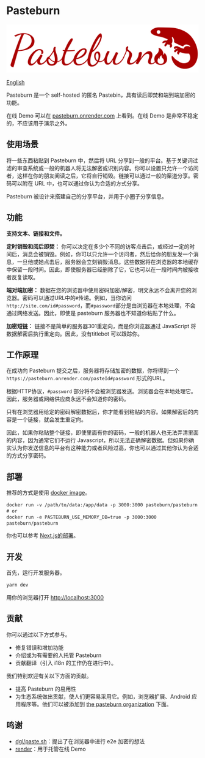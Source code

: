 # Pasteburn

![salamander](../public/salamander.png)

[English](../README.md)

Pasteburn 是一个 self-hosted 的匿名 Pastebin，具有读后即焚和端到端加密的功能。

在线 Demo 可以在 [pasteburn.onrender.com](https://pasteburn.onrender.com) 上看到。在线 Demo 是非常不稳定的，不应该用于演示之外。

## 使用场景

将一些东西粘贴到 Pasteburn 中，然后将 URL 分享到一般的平台。基于关键词过滤的审查系统或一般的机器人将无法解密或识别内容。你可以设置只允许一个访问者，这样在你的朋友阅读之后，它将自行销毁。链接可以通过一般的渠道分享。密码可以附在 URL 中，也可以通过你认为合适的方式分享。

Pasteburn 被设计来搭建自己的分享平台，并用于小圈子分享信息。

## 功能

**支持文本、链接和文件。**

**定时销毁和阅后即焚：** 你可以决定在多少个不同的访客点击后，或经过一定的时间后，消息会被销毁。例如，你可以只允许一个访问者，然后给你的朋友发一个消息，一旦他或她点击后，服务器会立刻销毁消息。这些数据将在浏览器的本地缓存中保留一段时间。因此，即使服务器已经删除了它，它也可以在一段时间内被接收者反复读取。

**端对端加密：** 数据在您的浏览器中使用密码加密/解密，明文永远不会离开您的浏览器。密码可以通过URL中的`#`传递。例如，当你访问`http://site.com/id#password`，而`#password`部分是由浏览器在本地处理，不会通过网络发送。因此，即使是 pasteburn 服务器也不知道你粘贴了什么。

**加密短链：** 链接不是简单的服务器301重定向，而是你浏览器通过 JavaScript 将数据解密后执行重定向。因此，没有titlebot 可以跟踪你。

## 工作原理

在成功向 Pasteburn 提交之后，服务器将存储加密的数据，你将得到一个 `https://pasteburn.onrender.com/pasteId#password` 形式的URL。

根据HTTP协议，`#password` 部分将不会被浏览器发送。浏览器会在本地处理它。因此，服务器或网络供应商永远不会知道你的密码。

只有在浏览器用给定的密码解密数据后，你才能看到粘贴的内容。如果解密后的内容是一个链接，就会发生重定向。

因此，如果你粘贴整个链接，即使里面有你的密码，一般的机器人也无法弄清里面的内容，因为通常它们不运行 Javascript，所以无法正确解密数据。但如果你确实认为你发送信息的平台有这种能力或者风险过高，你也可以通过其他你认为合适的方式分享密码。

## 部署

推荐的方式是使用 [docker image](https://hub.docker.com/r/pasteburn/pasteburn)。

```shell
docker run -v /path/to/data:/app/data -p 3000:3000 pasteburn/pasteburn
# or
docker run -e PASTEBURN_USE_MEMORY_DB=true -p 3000:3000 pasteburn/pasteburn
```

你也可以参考 [Next.js的部署](https://nextjs.org/docs/deployment)。

## 开发

首先，运行开发服务器。

```bash
yarn dev
```

用你的浏览器打开 [http://localhost:3000](http://localhost:3000)

## 贡献

你可以通过以下方式参与。

- 修复错误和增加功能
- 介绍或为有需要的人托管 Pasteburn
- 贡献翻译（引入 i18n 的工作仍在进行中）。

我们特别欢迎有关以下方面的贡献。

- 提高 Pasteburn 的易用性
- 为生态系统做出贡献，使人们更容易采用它。例如，浏览器扩展、Android 应用程序等。他们可以被添加到 [the pasteburn organization](https://github.com/pasteburn) 下面。

## 鸣谢

- [dgl/paste.sh](https://github.com/dgl/paste.sh)：提出了在浏览器中进行 e2e 加密的想法
- [render](render.com)：用于托管在线 Demo
